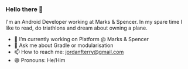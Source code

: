 ### Hello there 👋

I'm an Android Developer working at Marks & Spencer. In my spare time I like to read, do triathlons and dream about owning a plane.


- 🔭 I’m currently working on Platform @ Marks & Spencer
- 💬 Ask me about Gradle or modularisation
- 📫 How to reach me: jordanfterry@gmail.com
- 😄 Pronouns: He/Him
